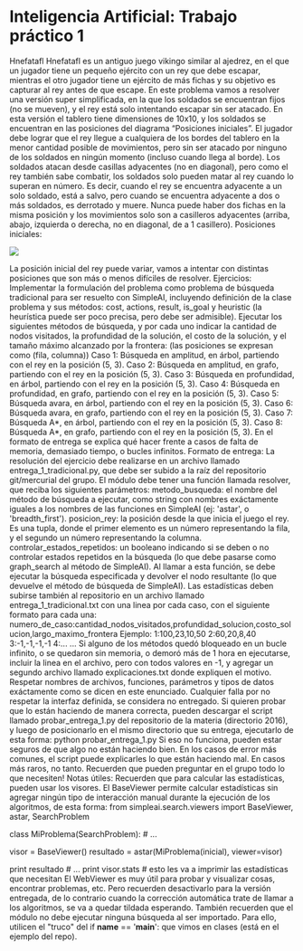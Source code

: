 # Inteligencia Artificial: Trabajo práctico 1

Hnefatafl
Hnefatafl es un antiguo juego vikingo similar al ajedrez, en el que un jugador tiene un pequeño ejército con un rey que debe escapar, mientras el otro jugador tiene un ejército de más fichas y su objetivo es capturar al rey antes de que escape. En este problema vamos a resolver una versión super simplificada, en la que los soldados se encuentran fijos (no se mueven), y el rey está solo intentando escapar sin ser atacado.
En esta versión el tablero tiene dimensiones de 10x10, y los soldados se encuentran en las posiciones del diagrama “Posiciones iniciales”. El jugador debe lograr que el rey llegue a cualquiera de los bordes del tablero en la menor cantidad posible de movimientos, pero sin ser atacado por ninguno de los soldados en ningún momento (incluso cuando llega al borde).
Los soldados atacan desde casillas adyacentes (no en diagonal), pero como el rey también sabe combatir, los soldados solo pueden matar al rey cuando lo superan en número. Es decir, cuando el rey se encuentra adyacente a un solo soldado, está a salvo, pero cuando se encuentra adyacente a dos o más soldados, es derrotado y muere.
Nunca puede haber dos fichas en la misma posición y los movimientos solo son a casilleros adyacentes (arriba, abajo, izquierda o derecha, no en diagonal, de a 1 casillero).
Posiciones iniciales:

<img src="http://i.imgur.com/f4kMhwA.png" />

La posición inicial del rey puede variar, vamos a intentar con distintas posiciones que son más o menos difíciles de resolver.
Ejercicios:
Implementar la formulación del problema como problema de búsqueda tradicional para ser resuelto con SimpleAI, incluyendo definición de la clase problema y sus métodos: cost, actions, result, is_goal y heuristic (la heurística puede ser poco precisa, pero debe ser admisible).
Ejecutar los siguientes métodos de búsqueda, y por cada uno indicar la cantidad de nodos visitados, la profundidad de la solución, el costo de la solución, y el tamaño máximo alcanzado por la frontera:
(las posiciones se expresan como (fila, columna))
Caso 1: Búsqueda en amplitud, en árbol, partiendo con el rey en la posición (5, 3).
Caso 2: Búsqueda en amplitud, en grafo, partiendo con el rey en la posición (5, 3).
Caso 3: Búsqueda en profundidad, en árbol, partiendo con el rey en la posición (5, 3).
Caso 4: Búsqueda en profundidad, en grafo, partiendo con el rey en la posición (5, 3).
Caso 5: Búsqueda avara, en árbol, partiendo con el rey en la posición (5, 3).
Caso 6: Búsqueda avara, en grafo, partiendo con el rey en la posición (5, 3).
Caso 7: Búsqueda A*, en árbol, partiendo con el rey en la posición (5, 3).
Caso 8: Búsqueda A*, en grafo, partiendo con el rey en la posición (5, 3).
En el formato de entrega se explica qué hacer frente a casos de falta de memoria, demasiado tiempo, o bucles infinitos.
Formato de entrega:
La resolución del ejercicio debe realizarse en un archivo llamado entrega_1_tradicional.py, que debe ser subido a la raíz del repositorio git/mercurial del grupo.
El módulo debe tener una función llamada resolver, que reciba los siguientes parámetros:
metodo_busqueda: el nombre del método de búsqueda a ejecutar, como string con nombres exáctamente iguales a los nombres de las funciones en SimpleAI (ej: 'astar', o 'breadth_first').
posicion_rey: la posición desde la que inicia el juego el rey. Es una tupla, donde el primer elemento es un número representando la fila, y el segundo un número representando la columna.
controlar_estados_repetidos: un booleano indicando si se deben o no controlar estados repetidos en la búsqueda (lo que debe pasarse como graph_search al método de SimpleAI).
Al llamar a esta función, se debe ejecutar la búsqueda especificada y devolver el nodo resultante (lo que devuelve el método de búsqueda de SimpleAI).
Las estadísticas deben subirse también al repositorio en un archivo llamado entrega_1_tradicional.txt con una linea por cada caso, con el siguiente formato para cada una:
numero_de_caso:cantidad_nodos_visitados,profundidad_solucion,costo_solucion,largo_maximo_frontera
Ejemplo:
1:100,23,10,50
2:60,20,8,40
3:-1,-1,-1,-1
4:...
...
Si alguno de los métodos quedó bloqueado en un bucle infinito, o se quedaron sin memoria, o demoró más de 1 hora en ejecutarse, incluir la linea en el archivo, pero con todos valores en -1, y agregar un segundo archivo llamado explicaciones.txt donde expliquen el motivo.
Respetar nombres de archivos, funciones, parámetros y tipos de datos exáctamente como se dicen en este enunciado. Cualquier falla por no respetar la interfaz definida, se considera no entregado.
Si quieren probar que lo están haciendo de manera correcta, pueden descargar el script llamado probar_entrega_1.py del repositorio de la materia (directorio 2016), y luego de posicionarlo en el mismo directorio que su entrega, ejecutarlo de esta forma:
python probar_entrega_1.py
Si eso no funciona, pueden estar seguros de que algo no están haciendo bien. En los casos de error más comunes, el script puede explicarles lo que están haciendo mal. En casos más raros, no tanto. Recuerden que pueden preguntar en el grupo todo lo que necesiten!
Notas útiles:
Recuerden que para calcular las estadísticas, pueden usar los visores. El BaseViewer permite calcular estadísticas sin agregar ningún tipo de interacción manual durante la ejecución de los algoritmos, de esta forma:
from simpleai.search.viewers import BaseViewer, astar, SearchProblem

class MiProblema(SearchProblem):
    # ...

visor = BaseViewer()
resultado = astar(MiProblema(inicial), viewer=visor)

print resultado # ...
print visor.stats  # esto les va a imprimir las estadísticas que necesitan
El WebViewer es muy útil para probar y visualizar cosas, encontrar problemas, etc. Pero recuerden desactivarlo para la versión entregada, de lo contrario cuando la corrección automática trate de llamar a los algoritmos, se va a quedar tildada esperando.
También recuerden que el módulo no debe ejecutar ninguna búsqueda al ser importado. Para ello, utilicen el "truco" del if __name__ == '__main__': que vimos en clases (está en el ejemplo del repo).
